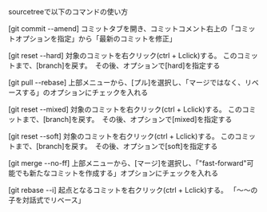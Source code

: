 sourcetreeで以下のコマンドの使い方

[git commit --amend]
    コミットタブを開き、コミットコメント右上の「コミットオプションを指定」から「最新のコミットを修正」

[git reset --hard]
    対象のコミットを右クリック(ctrl + Lclick)する。
    このコミットまで、[branch]を戻す。　その後、オプションで[hard]を指定する

[git pull --rebase]
    上部メニューから、[プル]を選択し、「マージではなく、リベースする」のオプションにチェックを入れる

[git reset --mixed]
    対象のコミットを右クリック(ctrl + Lclick)する。
    このコミットまで、[branch]を戻す。　その後、オプションで[mixed]を指定する

[git reset --soft]
    対象のコミットを右クリック(ctrl + Lclick)する。
    このコミットまで、[branch]を戻す。　その後、オプションで[soft]を指定する

[git merge --no-ff]
    上部メニューから、[マージ]を選択し、「"fast-forward"可能でも新たなコミットを作成する」オプションにチェックを入れる

[git rebase --i]
    起点となるコミットを右クリック(ctrl + Lclick)する。
    「〜〜の子を対話式でリベース」